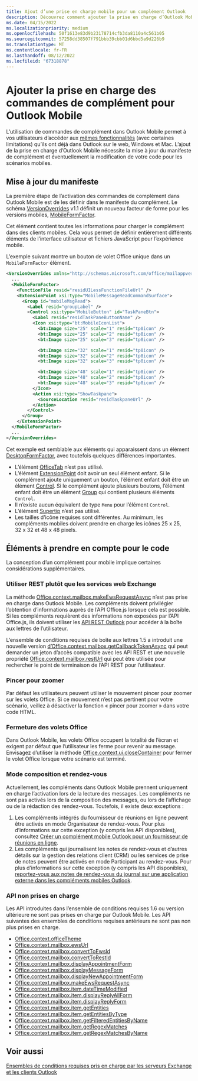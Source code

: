 ```yaml
---
title: Ajout d’une prise en charge mobile pour un complément Outlook
description: Découvrez comment ajouter la prise en charge d’Outlook Mobile, notamment comment mettre à jour le manifeste du complément et modifier votre code pour les scénarios mobiles, si nécessaire.
ms.date: 04/15/2022
ms.localizationpriority: medium
ms.openlocfilehash: 50f1613e83d9b23178714cfb3da8110a4c561b05
ms.sourcegitcommit: 57258dd38507f791bbb39cbb01d6bbd5a9d226b9
ms.translationtype: MT
ms.contentlocale: fr-FR
ms.lasthandoff: 08/12/2022
ms.locfileid: "67318878"
---
```

# <a name="add-support-for-add-in-commands-for-outlook-mobile"></a>Ajouter la prise en charge des commandes de complément pour Outlook Mobile

L’utilisation de commandes de complément dans Outlook Mobile permet à vos utilisateurs d’accéder aux [mêmes fonctionnalités](#code-considerations) (avec certaines limitations) qu’ils ont déjà dans Outlook sur le web, Windows et Mac. L’ajout de la prise en charge d’Outlook Mobile nécessite la mise à jour du manifeste de complément et éventuellement la modification de votre code pour les scénarios mobiles.

## <a name="updating-the-manifest"></a>Mise à jour du manifeste

La première étape de l’activation des commandes de complément dans Outlook Mobile est de les définir dans le manifeste du complément. Le schéma [VersionOverrides](/javascript/api/manifest/versionoverrides) v1.1 définit un nouveau facteur de forme pour les versions mobiles, [MobileFormFactor](/javascript/api/manifest/mobileformfactor).

Cet élément contient toutes les informations pour charger le complément dans des clients mobiles. Cela vous permet de définir entièrement différents éléments de l’interface utilisateur et fichiers JavaScript pour l’expérience mobile.

L’exemple suivant montre un bouton de volet Office unique dans un `MobileFormFactor` élément.

```xml
<VersionOverrides xmlns="http://schemas.microsoft.com/office/mailappversionoverrides/1.1" xsi:type="VersionOverridesV1_1">
  ...
  <MobileFormFactor>
    <FunctionFile resid="residUILessFunctionFileUrl" />
    <ExtensionPoint xsi:type="MobileMessageReadCommandSurface">
      <Group id="mobileMsgRead">
        <Label resid="groupLabel" />
        <Control xsi:type="MobileButton" id="TaskPaneBtn">
          <Label resid="residTaskPaneButtonName" />
          <Icon xsi:type="bt:MobileIconList">
            <bt:Image size="25" scale="1" resid="tp0icon" />
            <bt:Image size="25" scale="2" resid="tp0icon" />
            <bt:Image size="25" scale="3" resid="tp0icon" />

            <bt:Image size="32" scale="1" resid="tp0icon" />
            <bt:Image size="32" scale="2" resid="tp0icon" />
            <bt:Image size="32" scale="3" resid="tp0icon" />

            <bt:Image size="48" scale="1" resid="tp0icon" />
            <bt:Image size="48" scale="2" resid="tp0icon" />
            <bt:Image size="48" scale="3" resid="tp0icon" />
          </Icon>
          <Action xsi:type="ShowTaskpane">
            <SourceLocation resid="residTaskpaneUrl" />
          </Action>
        </Control>
      </Group>
    </ExtensionPoint>
  </MobileFormFactor>
  ...
</VersionOverrides>
```

Cet exemple est semblable aux éléments qui apparaissent dans un élément [DesktopFormFactor](/javascript/api/manifest/desktopformfactor), avec toutefois quelques différences importantes.

- L’élément [OfficeTab](/javascript/api/manifest/officetab) n’est pas utilisé.
- L’élément [ExtensionPoint](/javascript/api/manifest/extensionpoint) doit avoir un seul élément enfant. Si le complément ajoute uniquement un bouton, l’élément enfant doit être un élément [Control](/javascript/api/manifest/control). Si le complément ajoute plusieurs boutons, l’élément enfant doit être un élément [Group](/javascript/api/manifest/group) qui contient plusieurs éléments `Control`.
- Il n’existe aucun équivalent de type `Menu` pour l’élément `Control`.
- L’élément [Supertip](/javascript/api/manifest/supertip) n’est pas utilisé.
- Les tailles d’icône requises sont différentes. Au minimum, les compléments mobiles doivent prendre en charge les icônes 25 x 25, 32 x 32 et 48 x 48 pixels.

## <a name="code-considerations"></a>Éléments à prendre en compte pour le code

La conception d’un complément pour mobile implique certaines considérations supplémentaires.

### <a name="use-rest-instead-of-exchange-web-services"></a>Utiliser REST plutôt que les services web Exchange

La méthode [Office.context.mailbox.makeEwsRequestAsync](/javascript/api/requirement-sets/outlook/preview-requirement-set/office.context.mailbox#methods) n’est pas prise en charge dans Outlook Mobile. Les compléments doivent privilégier l’obtention d’informations auprès de l’API Office.js lorsque cela est possible. Si les compléments requièrent des informations non exposées par l’API Office.js, ils doivent utiliser les [API REST Outlook](/outlook/rest/) pour accéder à la boîte aux lettres de l’utilisateur.

L’ensemble de conditions requises de boîte aux lettres 1.5 a introduit une nouvelle version [d’Office.context.mailbox.getCallbackTokenAsync](/javascript/api/requirement-sets/outlook/preview-requirement-set/office.context.mailbox#methods) qui peut demander un jeton d’accès compatible avec les API REST et une nouvelle propriété [Office.context.mailbox.restUrl](/javascript/api/requirement-sets/outlook/preview-requirement-set/office.context.mailbox#properties) qui peut être utilisée pour rechercher le point de terminaison de l’API REST pour l’utilisateur.

### <a name="pinch-zoom"></a>Pincer pour zoomer

Par défaut les utilisateurs peuvent utiliser le mouvement pincer pour zoomer sur les volets Office. Si ce mouvement n’est pas pertinent pour votre scénario, veillez à désactiver la fonction « pincer pour zoomer » dans votre code HTML.

### <a name="close-task-panes"></a>Fermeture des volets Office

Dans Outlook Mobile, les volets Office occupent la totalité de l’écran et exigent par défaut que l’utilisateur les ferme pour revenir au message. Envisagez d’utiliser la méthode [Office.context.ui.closeContainer](/javascript/api/office/office.ui#office-office-ui-closecontainer-member(1)) pour fermer le volet Office lorsque votre scénario est terminé.

### <a name="compose-mode-and-appointments"></a>Mode composition et rendez-vous

Actuellement, les compléments dans Outlook Mobile prennent uniquement en charge l’activation lors de la lecture des messages. Les compléments ne sont pas activés lors de la composition des messages, ou lors de l’affichage ou de la rédaction des rendez-vous. Toutefois, il existe deux exceptions :

1. Les compléments intégrés du fournisseur de réunions en ligne peuvent être activés en mode Organisateur de rendez-vous. Pour plus d’informations sur cette exception (y compris les API disponibles), consultez [Créer un complément mobile Outlook pour un fournisseur de réunions en ligne](online-meeting.md#available-apis).
1. Les compléments qui journalisent les notes de rendez-vous et d’autres détails sur la gestion des relations client (CRM) ou les services de prise de notes peuvent être activés en mode Participant au rendez-vous. Pour plus d’informations sur cette exception (y compris les API disponibles), [reportez-vous aux notes de rendez-vous du journal sur une application externe dans les compléments mobiles Outlook](mobile-log-appointments.md#available-apis).

### <a name="unsupported-apis"></a>API non prises en charge

Les API introduites dans l’ensemble de conditions requises 1.6 ou version ultérieure ne sont pas prises en charge par Outlook Mobile. Les API suivantes des ensembles de conditions requises antérieurs ne sont pas non plus prises en charge.

- [Office.context.officeTheme](/javascript/api/requirement-sets/outlook/preview-requirement-set/office.context#officetheme-officetheme)
- [Office.context.mailbox.ewsUrl](/javascript/api/requirement-sets/outlook/preview-requirement-set/office.context.mailbox#properties)
- [Office.context.mailbox.convertToEwsId](/javascript/api/requirement-sets/outlook/preview-requirement-set/office.context.mailbox#methods)
- [Office.context.mailbox.convertToRestId](/javascript/api/requirement-sets/outlook/preview-requirement-set/office.context.mailbox#methods)
- [Office.context.mailbox.displayAppointmentForm](/javascript/api/requirement-sets/outlook/preview-requirement-set/office.context.mailbox#methods)
- [Office.context.mailbox.displayMessageForm](/javascript/api/requirement-sets/outlook/preview-requirement-set/office.context.mailbox#methods)
- [Office.context.mailbox.displayNewAppointmentForm](/javascript/api/requirement-sets/outlook/preview-requirement-set/office.context.mailbox#methods)
- [Office.context.mailbox.makeEwsRequestAsync](/javascript/api/requirement-sets/outlook/preview-requirement-set/office.context.mailbox#methods)
- [Office.context.mailbox.item.dateTimeModified](/javascript/api/requirement-sets/outlook/preview-requirement-set/office.context.mailbox.item#properties)
- [Office.context.mailbox.item.displayReplyAllForm](/javascript/api/requirement-sets/outlook/preview-requirement-set/office.context.mailbox.item#methods)
- [Office.context.mailbox.item.displayReplyForm](/javascript/api/requirement-sets/outlook/preview-requirement-set/office.context.mailbox.item#methods)
- [Office.context.mailbox.item.getEntities](/javascript/api/requirement-sets/outlook/preview-requirement-set/office.context.mailbox.item#methods)
- [Office.context.mailbox.item.getEntitiesByType](/javascript/api/requirement-sets/outlook/preview-requirement-set/office.context.mailbox.item#methods)
- [Office.context.mailbox.item.getFilteredEntitiesByName](/javascript/api/requirement-sets/outlook/preview-requirement-set/office.context.mailbox.item#methods)
- [Office.context.mailbox.item.getRegexMatches](/javascript/api/requirement-sets/outlook/preview-requirement-set/office.context.mailbox.item#methods)
- [Office.context.mailbox.item.getRegexMatchesByName](/javascript/api/requirement-sets/outlook/preview-requirement-set/office.context.mailbox.item#methods)

## <a name="see-also"></a>Voir aussi

[Ensembles de conditions requises pris en charge par les serveurs Exchange et les clients Outlook](/javascript/api/requirement-sets/outlook/outlook-api-requirement-sets#requirement-sets-supported-by-exchange-servers-and-outlook-clients)